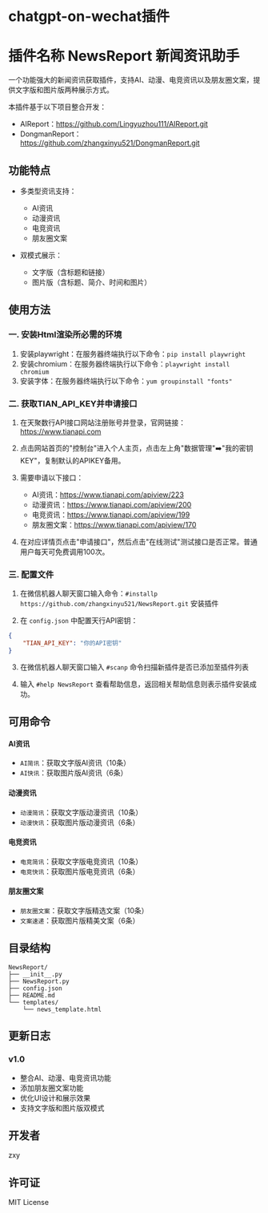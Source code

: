 # chatgpt-on-wechat插件

# 插件名称 NewsReport 新闻资讯助手

一个功能强大的新闻资讯获取插件，支持AI、动漫、电竞资讯以及朋友圈文案，提供文字版和图片版两种展示方式。

本插件基于以下项目整合开发：
- AIReport：https://github.com/Lingyuzhou111/AIReport.git
- DongmanReport：https://github.com/zhangxinyu521/DongmanReport.git

## 功能特点

- 多类型资讯支持：
  - AI资讯
  - 动漫资讯
  - 电竞资讯
  - 朋友圈文案

- 双模式展示：
  - 文字版（含标题和链接）
  - 图片版（含标题、简介、时间和图片）

## 使用方法

### 一. 安装Html渲染所必需的环境
1. 安装playwright：在服务器终端执行以下命令：`pip install playwright`
2. 安装chromium：在服务器终端执行以下命令：`playwright install chromium`
3. 安装字体：在服务器终端执行以下命令：`yum groupinstall "fonts"`

### 二. 获取TIAN_API_KEY并申请接口
1. 在天聚数行API接口网站注册账号并登录，官网链接：https://www.tianapi.com

2. 点击网站首页的"控制台"进入个人主页，点击左上角"数据管理"➡️"我的密钥KEY"，复制默认的APIKEY备用。

3. 需要申请以下接口：
   - AI资讯：https://www.tianapi.com/apiview/223
   - 动漫资讯：https://www.tianapi.com/apiview/200
   - 电竞资讯：https://www.tianapi.com/apiview/199
   - 朋友圈文案：https://www.tianapi.com/apiview/170

4. 在对应详情页点击"申请接口"，然后点击"在线测试"测试接口是否正常。普通用户每天可免费调用100次。

### 三. 配置文件
1. 在微信机器人聊天窗口输入命令：`#installp https://github.com/zhangxinyu521/NewsReport.git` 安装插件

2. 在 `config.json` 中配置天行API密钥：
```json
{
    "TIAN_API_KEY": "你的API密钥"
}
```

3. 在微信机器人聊天窗口输入 `#scanp` 命令扫描新插件是否已添加至插件列表

4. 输入 `#help NewsReport` 查看帮助信息，返回相关帮助信息则表示插件安装成功。

## 可用命令

#### AI资讯
- `AI简讯`：获取文字版AI资讯（10条）
- `AI快讯`：获取图片版AI资讯（6条）

#### 动漫资讯
- `动漫简讯`：获取文字版动漫资讯（10条）
- `动漫快讯`：获取图片版动漫资讯（6条）

#### 电竞资讯
- `电竞简讯`：获取文字版电竞资讯（10条）
- `电竞快讯`：获取图片版电竞资讯（6条）

#### 朋友圈文案
- `朋友圈文案`：获取文字版精选文案（10条）
- `文案速递`：获取图片版精美文案（6条）

## 目录结构

```
NewsReport/
├── __init__.py
├── NewsReport.py
├── config.json
├── README.md
└── templates/
    └── news_template.html
```

## 更新日志

### v1.0
- 整合AI、动漫、电竞资讯功能
- 添加朋友圈文案功能
- 优化UI设计和展示效果
- 支持文字版和图片版双模式

## 开发者
zxy

## 许可证
MIT License
